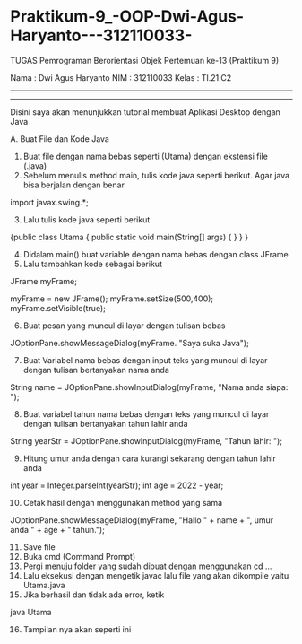 # Praktikum-9_-OOP-Dwi-Agus-Haryanto---312110033-


TUGAS Pemrograman Berorientasi Objek Pertemuan ke-13 (Praktikum 9)

Nama : Dwi Agus Haryanto
NIM : 312110033
Kelas : TI.21.C2


---------------------------------------------------------------------------------------------
---------------------------------------------------------------------------------------------

Disini saya akan menunjukkan tutorial membuat Aplikasi Desktop dengan Java

A. Buat File dan Kode Java
1. Buat file dengan nama bebas seperti (Utama) dengan ekstensi file (.java)
2. Sebelum menulis method main, tulis kode java seperti berikut. Agar java bisa berjalan dengan benar

import javax.swing.*;

3. Lalu tulis kode java seperti berikut

{public class Utama {
    public static void main(String[] args) {
    }
}
}

4. Didalam main() buat variable dengan nama bebas dengan class JFrame
5. Lalu tambahkan kode sebagai berikut

JFrame myFrame;

myFrame = new JFrame();
myFrame.setSize(500,400);
myFrame.setVisible(true);

6. Buat pesan yang muncul di layar dengan tulisan bebas

JOptionPane.showMessageDialog(myFrame. "Saya suka Java");

7. Buat Variabel nama bebas dengan input teks yang muncul di layar dengan tulisan bertanyakan nama anda

String name = JOptionPane.showInputDialog(myFrame, "Nama anda siapa: ");

8. Buat variabel tahun nama bebas dengan teks yang muncul di layar dengan tulisan bertanyakan tahun lahir anda

String yearStr = JOptionPane.showInputDialog(myFrame, "Tahun lahir: ");

9. Hitung umur anda dengan cara kurangi sekarang dengan tahun lahir anda

int year = Integer.parseInt(yearStr);
int age = 2022 - year;

10. Cetak hasil dengan menggunakan method yang sama

JOptionPane.showMessageDialog(myFrame, "Hallo " + name + ", umur anda " + age + " tahun.");

11. Save file
12. Buka cmd (Command Prompt)
13. Pergi menuju folder yang sudah dibuat dengan menggunakan cd ...
14. Lalu eksekusi dengan mengetik javac lalu file yang akan dikompile yaitu Utama.java
15. Jika berhasil dan tidak ada error, ketik

java Utama

16. Tampilan nya akan seperti ini

